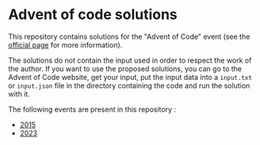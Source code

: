 # Advent of code solutions

This repository contains solutions for the "Advent of Code" event (see the [official page](https://adventofcode.com/2023/about) for more information).

The solutions do not contain the input used in order to respect the work of the author. If you want to use the proposed solutions, you can go to the Advent of Code website, get your input, put the input data into a `input.txt` or `input.json` file in the directory containing the code and run the solution with it.

The following events are present in this repository : 
* [2015](./2015/README.md)
* [2023](./2023/README.md)
